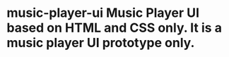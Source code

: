 # music-player-ui Music Player UI based on HTML and CSS only. It is a music player UI prototype only.
